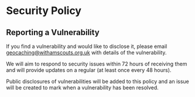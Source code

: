 # Security Policy

## Reporting a Vulnerability

If you find a vulnerability and would like to disclose it, please email geocaching@withamscouts.org.uk with details of the vulnerability.

We will aim to respond to security issues within 72 hours of receiving them and will provide updates on a regular (at least once every 48 hours).

Public disclosures of vulnerabilities will be added to this policy and an issue will be created to mark when a vulnerability has been resolved.
